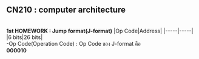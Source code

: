 ## CN210 : computer architecture

<br>**1st HOMEWORK : Jump format(J-format)**
|Op Code|Address|
|-----|-----|
|6 bits|26 bits|
<br> -Op Code(Operation Code) : Op Code ของ J-format คือ <br>**000010**

